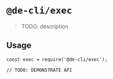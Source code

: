# `@de-cli/exec`

> TODO: description

## Usage

```
const exec = require('@de-cli/exec');

// TODO: DEMONSTRATE API
```
